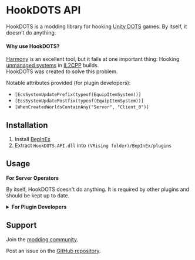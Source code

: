 # HookDOTS API

HookDOTS is a modding library for hooking [Unity DOTS](https://unity.com/dots) games. By itself, it doesn't do anything.

#### Why use HookDOTS?

[Harmony](https://github.com/BepInEx/HarmonyX) is an excellent tool, but it fails at one important thing: Hooking [unmanaged systems](https://docs.unity3d.com/Packages/com.unity.entities@1.3/api/Unity.Entities.ISystem.html) in [IL2CPP](https://docs.unity3d.com/6000.1/Documentation/Manual/scripting-backends-il2cpp.html) builds.\
HookDOTS was created to solve this problem.

Notable attributes provided (for plugin developers):

- `[EcsSystemUpdatePrefix(typeof(EquipItemSystem))]`
- `[EcsSystemUpdatePostfix(typeof(EquipItemSystem))]`
- `[WhenCreatedWorldsContainAny("Server", "Client_0")]`


## Installation

1. Install [BepInEx](https://v-rising.thunderstore.io/package/BepInEx/BepInExPack_V_Rising/)
2. Extract `HookDOTS.API.dll` into `(VRising folder)/BepInEx/plugins`


## Usage

**For Server Operators**

By itself, HookDOTS doesn't do anything. It is required by other plugins and should be kept up to date.



<details><summary><strong>For Plugin Developers</strong></summary>

## How to use

#### 1. Add a reference to the plugin.
>`dotnet add package HookDOTS.API -v 1.*`

#### 2. Add the API plugin as a dependency via the `BepInDependency` attribute on your plugin class.
```C#
[BepInPlugin(MyPluginInfo.PLUGIN_GUID, MyPluginInfo.PLUGIN_NAME, MyPluginInfo.PLUGIN_VERSION)]
[BepInDependency("HookDOTS.API")]
public class ExamplePlugin : BasePlugin
```

#### 3. Register hooks in your plugin's Load method.

```C#
public override void Load()
{
    //... other initialization code

    // Register your plugin's hooks with HookDOTS
    _hookDOTS = new HookDOTS.API.HookDOTS(MyPluginInfo.PLUGIN_GUID, Log);
    _hookDOTS.RegisterAnnotatedHooks();
}
```

#### 4. Teardown in your plugin's Unload method.
```C#
public override bool Unload()
{
    //... other unloading code

    _hookDOTS.Dispose();
    return true;
}
```

#### 5. Set up prefix and postifx hooks for System OnUpdate calls. Both managed and unmanaged systems can be hooked.
```C#
public class ExamplePatch
{
    // The hook must be `public` and `static`.
    // If you want SystemState* passed in, an `unsafe` context is also required.
    [EcsSystemUpdatePrefix(typeof(EquipItemSystem))]
    unsafe public static bool ExamplePrefix(SystemState* systemState)
    {
        var world = systemState->World;
        ExamplePlugin.LogInstance.LogInfo($"ExamplePrefix executing in world {world.Name}.");

        // You can return false, to skip the hooked OnUpdate. Other prefix hooks will still run.
        bool shouldSkipTheOriginal = true;
        return !shouldSkipTheOriginal; // this will be returned, and is false. Therefore the original will be skipped.
    }

    [EcsSystemUpdatePrefix(typeof(EquipItemSystem))]
    unsafe public static bool ExamplePrefixNoSkip(SystemState* systemState)
    {
        // Prefer to use the AfterDetours constants instead of true/false.

        // return AfterDetours.SkipOriginalMethod;
        return AfterDetours.OkToRunOriginalMethod;
        
    }

    [EcsSystemUpdatePostfix(typeof(EquipItemSystem))]
    unsafe public static void ExamplePostfix(SystemState* systemState)
    {
        var world = systemState->World;
        ExamplePlugin.LogInstance.LogInfo($"ExamplePostfix executing in world {world.Name}.");
        // Unlike a prefix hook, a postfix hook cannot return false to skip anything.
        // The only valid return type is `void`.
    }

}
```

### onlyWhenSystemRuns
You can set `onlyWhenSystemRuns` to `false`, and the hook will be called even if the system doesn't actually run.

```C#
[EcsSystemUpdatePrefix(typeof(EquipItemSystem), onlyWhenSystemRuns: false)]
public static void ExamplePrefix2()
{
    // (this is commented out, because the log would be spammed every frame)
    // ExamplePlugin.LogInstance.LogInfo($"ExamplePrefix2 executing");
}
```


### Throttling
If you're using hooks to dump information and don't want to be flooded every frame, the `Throttle` attribute can be used.
```C#
// You can specify `days`, `hours`, `minutes`, `seconds`, and `milliseconds` to define the throttle interval.
// Internally, these are used to create a `System.TimeSpan`
[Throttle(seconds: 10)]
[EcsSystemUpdatePrefix(typeof(EquipItemSystem), onlyWhenSystemRuns: false)]
public static void ExamplePrefixThrottled()
{
    ExamplePlugin.LogInstance.LogInfo($"ExamplePrefixThrottled executing (throttled to once every 10 seconds)");
}
```


### Alternative ways to register hooks
Procedurally, using a HookRegistrar:
```C#
var hookDOTS = new HookDOTS.API.HookDOTS(MyPluginInfo.PLUGIN_GUID, Log);
//...
var hook = HookDOTS.Hooks.System_OnUpdate_Prefix.CreateHook(MyHookMethod);
hookDOTS.HookRegistrar.RegisterHook_System_OnUpdate_Prefix<TakeDamageInSunSystem_Server>(hook);
```
Builder style, using SetupHooks:
```C#
var hookDOTS = new HookDOTS.API.HookDOTS(MyPluginInfo.PLUGIN_GUID, Log);
//...
hookDOTS
    .SetupHooks()
        .BeforeSystemUpdates<EquipItemSystem>()
            .ExecuteDetour(MyMethodA).Always()
            .And()
            .ExecuteDetour(MyMethodB).Always()
    .Also()
        .AfterSystemUpdates<TakeDamageInSunSystem_Server>()
            .ExecuteAction(MyMethodC).Throttled(seconds: 2)
    .Also()
        .BeforeSystemUpdates<DropInventoryItemSystem>(onlyWhenSystemRuns: false)
            .ExecuteDetour(MyMethodD).Throttled(seconds: 5)
    .RegisterChain();
    // be sure to call RegisterChain! Otherwise the entire chain will be discarded.
```


### World Readiness triggers for Initialization

There are world readiness checks/triggers if you need to defer something until after worlds are created.

Worlds are immediately checked during hook registration, in case they were already set up.\
Each registered hook will only be executed once. (Even if it doesn't complete, e.g. due to errors)

```C#
// The hook must be `public` and `static`.
[WhenCreatedWorldsContainAny("Server", "Client_0")]
unsafe public static void ExampleInitializer1(IEnumerable<World> worlds)
{
    ExamplePlugin.LogInstance.LogInfo($"{worlds.First().Name} world is ready.");
}

// there is also an "All" version (instead of "Any")
[WhenCreatedWorldsContainAll("Server", "Default World")]
public static void ExampleInitializerAll()
{
    ExamplePlugin.LogInstance.LogInfo($"ExampleInitializerAll executing.");
}
```
Builder style, using SetupHooks:
```C#
hookDOTS
    .SetupHooks()
        .WhenCreatedWorldsContainAny(["Server", "Default World"])
            .ExecuteActionOnce(LogSomething)
            .And()
            .ExecuteActionOnce(DeferredInitialize)
    .RegisterChain();
    // be sure to call RegisterChain! Otherwise the entire chain will be discarded.
```



### Example project

A full [example project](https://github.com/cheesasaurus/HookDOTS/tree/main/BepInExPlugins/ExamplePlugin) is available. Of particular interest:
- [Plugin entry point](https://github.com/cheesasaurus/HookDOTS/blob/main/BepInExPlugins/ExamplePlugin/ExamplePlugin.cs)
- [Prefix hook examples](https://github.com/cheesasaurus/HookDOTS/blob/main/BepInExPlugins/ExamplePlugin/src/Patches/EcsSystemUpdatePrefix_ExamplePatch.cs)
- [Postfix hook examples](https://github.com/cheesasaurus/HookDOTS/blob/main/BepInExPlugins/ExamplePlugin/src/Patches/EcsSystemUpdatePostfix_ExamplePatch.cs)
- [World readiness examples](https://github.com/cheesasaurus/HookDOTS/blob/main/BepInExPlugins/ExamplePlugin/src/Patches/WorldReadiness_ExamplePatch.cs)

</details>

## Support

Join the [modding community](https://vrisingmods.com/discord).

Post an issue on the [GitHub repository](https://github.com/cheesasaurus/HookDOTS). 